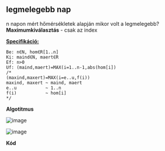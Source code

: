 ## legmelegebb nap ##
n napon mért hőmérsékletek alapján mikor volt a legmelegebb?
**Maximumkiválasztás** - csak az index

**[Specifikáció:](https://progalap.elte.hu/specifikacio/?data=H4sIAAAAAAAAClWOwWrDMAyGX0XolATPWXc0dNBBT2U7DAaDNAenVRqz2C6xOwqlPee6h9qL9EmG4sI2HYTg%2B6RfJwx72pjWbHQ03qHCsgAHTu%2Bh%2B%2F6yEqz58AN8%2Bj6Chp52lnraUdNAUa6HtXsiBe46ji8COm%2Bv4%2FhazaR0NbOVUWC1cdvEraYhssFs2Spwj%2Fc8vrUKsskTk5LPnxfvmZnznbuZ0E3IOm8rU%2BdslwX3zOpjWjj%2B2SApD6LNTD6ZNwWSA5f0y%2B0PFliH37oAJzLgE%2F9AymdUlCgwUogBVXXCrY4aFaJApy2laaBw6COqh3N9%2FgF%2B%2BlXsXwEAAA%3D%3D)**
```
Be: n∈N, hom∈R[1..n]
Ki: maind∈N, maert∈R
Ef: n>0
Uf: (maind,maert)=MAX(i=1..n-1,abs(hom[i])
/*
(maxind,maxert)=MAX(i=e..u,f(i))
maxind, maxert ~ maind, maert
e..u           ~ 1..n
f(i)           ~ hom[i]
*/
```
**Algotitmus**

![image](https://github.com/user-attachments/assets/f9f5de1d-dc7d-4843-b800-29757ebe9ec1)

![image](https://github.com/user-attachments/assets/f5f208c1-2efc-498a-b79b-2dda1fd137eb)

**Kód**
